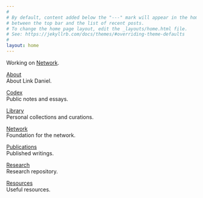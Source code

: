 ```yaml
---
#
# By default, content added below the "---" mark will appear in the home page
# between the top bar and the list of recent posts.
# To change the home page layout, edit the _layouts/home.html file.
# See: https://jekyllrb.com/docs/themes/#overriding-theme-defaults
#
layout: home
---
```


Working on [Network](https://netxork.com).

[About](/about)
<br>
About Link Daniel.

[Codex](/codex)
<br>
Public notes and essays.

[Library](/library)
<br>
Personal collections and curations.

[Network](https://network.foundation)
<br>
Foundation for the network.

[Publications](/publications)
<br>
Published writings.

[Research](/research)
<br>
Research repository.

[Resources](/resources)
<br>
Useful resources.
